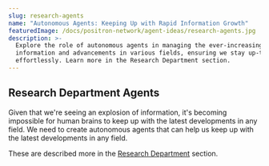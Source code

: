 ```yaml
---
slug: research-agents
name: "Autonomous Agents: Keeping Up with Rapid Information Growth"
featuredImage: /docs/positron-network/agent-ideas/research-agents.jpg
description: >-
  Explore the role of autonomous agents in managing the ever-increasing flow of
  information and advancements in various fields, ensuring we stay up-to-date
  effortlessly. Learn more in the Research Department section.
---
```


## Research Department Agents

Given that we're seeing an explosion of information, it's becoming impossible for human brains to keep up with the latest developments in any field. We need to create autonomous agents that can help us keep up with the latest developments in any field.

These are described more in the [Research Department](../../agents/research-department/research-department.md) section.
